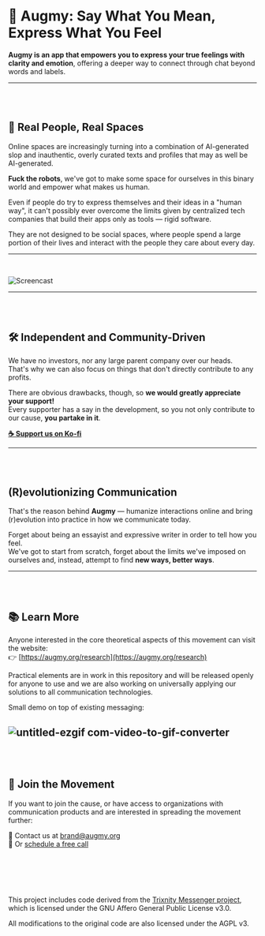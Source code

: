 # 🌱 Augmy: Say What You Mean, Express What You Feel

**Augmy is an app that empowers you to express your true feelings with clarity and emotion**, offering a deeper way to connect through chat beyond words and labels.

---
<br><br>

## 🧠 Real People, Real Spaces

Online spaces are increasingly turning into a combination of AI-generated slop and inauthentic, overly curated texts and profiles that may as well be AI-generated.

**Fuck the robots**, we've got to make some space for ourselves in this binary world and empower what makes us human.

Even if people do try to express themselves and their ideas in a "human way", it can't possibly ever overcome the limits given by centralized tech companies that build their apps only as tools — rigid software.

They are not designed to be social spaces, where people spend a large portion of their lives and interact with the people they care about every day.

---
<br>

![Screencast](https://github.com/user-attachments/assets/da79c4f3-40b9-40eb-b19f-9fca776f35f5)

---
<br><br>

## 🛠️ Independent and Community-Driven

We have no investors, nor any large parent company over our heads.  
That's why we can also focus on things that don't directly contribute to any profits.

There are obvious drawbacks, though, so **we would greatly appreciate your support!**  
Every supporter has a say in the development, so you not only contribute to our cause, **you partake in it**.

**[☕ Support us on Ko-fi](https://ko-fi.com/augmy)**

---
<br><br>

## (R)evolutionizing Communication

That's the reason behind **Augmy** — humanize interactions online and bring (r)evolution into practice in how we communicate today.

Forget about being an essayist and expressive writer in order to tell how you feel.  
We've got to start from scratch, forget about the limits we've imposed on ourselves and, instead, attempt to find **new ways, better ways**.

---

<br><br>

## 📚 Learn More

Anyone interested in the core theoretical aspects of this movement can visit the website:  
👉 [https://augmy.org/research](https://augmy.org/research)

Practical elements are in work in this repository and will be released openly for anyone to use and we are also working on universally applying our solutions to all communication technologies.

Small demo on top of existing messaging:

![untitled-ezgif com-video-to-gif-converter](https://github.com/user-attachments/assets/24c29d6c-326d-4a67-a656-ae8a104a618c)
---
<br><br>


## 📡 Join the Movement
If you want to join the cause, or have access to organizations with communication products and are interested in spreading the movement further:

📧 Contact us at [brand@augmy.org](mailto:brand@augmy.org)  
📅 Or [schedule a free call](https://calendar.google.com/calendar/u/0/appointments/schedules/AcZssZ31KABYeIhB3qiFWBCUizjZysR2-rcCr6LGXm8WZSY2YRuadboAeNJIj8WzvIYR068uJFsa2CZ)

<br><br><br><br>

This project includes code derived from the [Trixnity Messenger project](https://gitlab.com/connect2x/trixnity-messenger/trixnity-messenger),
which is licensed under the GNU Affero General Public License v3.0.

All modifications to the original code are also licensed under the AGPL v3.
